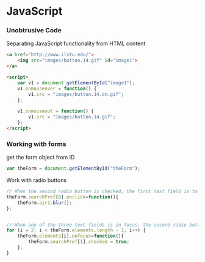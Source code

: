 # JavaScript 

### Unobtrusive Code 
Separating JavaScript functionality from HTML content  

```html
<a href="http://www.ilstu.edu/">
    <img src="images/button.14.gif" id="image1">    
</a>

<script>
    var v1 = document.getElementById("image1");
    v1.onmouseover = function() {
        v1.src = "images/button.14.on.gif";
    };
    
    v1.onmouseout = function() {
        v1.src = "images/button.14.gif";
    };
</script> 
```

### Working with forms 
get the form object from ID
```javascript
var theForm = document.getElementById("theForm");
```

Work with radio buttons
```javascript
// When the second radio button is checked, the first text field is to be set in focus.
theForm.searchPref[0].onclick=function(){
    theForm.air1.blur();
};   
```

```javascript

// When any of the three text fields is in focus, the second radio button is to be checked.	
for (i = 2; i < theForm.elements.length - 1; i++) {
    theForm.elements[i].onfocus=function(){
        theForm.searchPref[1].checked = true;
    };
}
```
